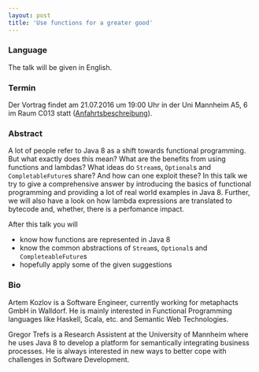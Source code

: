 ```yaml
---
layout: post
title: 'Use functions for a greater good'
---
```


### Language

The talk will be given in English.

### Termin

Der Vortrag findet am 21.07.2016 um 19:00 Uhr in der Uni Mannheim A5, 6 im Raum C013 statt ([Anfahrtsbeschreibung](/getting-there)).

### Abstract

A lot of people refer to Java 8 as a shift towards functional programming. But what exactly does this mean? What are the benefits from using functions and lambdas? What ideas do `Stream`s, `Optional`s and `CompletableFuture`s share? And how can one exploit these? In this talk we try to give a comprehensive answer by introducing the basics of functional programming and providing a lot of real world examples in Java 8. Further, we will also have a look on how lambda expressions are translated to bytecode and, whether, there is a perfomance impact.

After this talk you will

- know how functions are represented in Java 8 
- know the common abstractions of `Stream`s, `Optional`s and `CompleteableFuture`s
- hopefully apply some of the given suggestions

### Bio

Artem Kozlov is a Software Engineer, currently working for metaphacts GmbH in Walldorf. He is mainly interested in Functional Programming languages like Haskell, Scala, etc. and Semantic Web Technologies.

Gregor Trefs is a Research Assistent at the University of Mannheim where he uses Java 8 to develop a platform for semantically integrating business processes. He is always interested in new ways to better cope with challenges in Software Development. 
